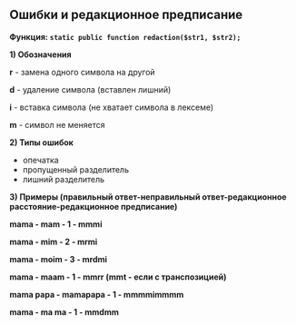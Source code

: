 ## Ошибки и редакционное предписание ##

**Функция: `static public function redaction($str1, $str2);`**

**1) Обозначения**

**r** - замена одного символа на другой

**d** - удаление символа (вставлен лишний)


**i** - вставка символа (не хватает символа в лексеме)


**m** - символ не меняется

**2) Типы ошибок**

  * опечатка
  * пропущенный разделитель
  * лишний разделитель

**3) Примеры (правильный ответ-неправильный ответ-редакционное расстояние-редакционное предписание)**

**mama - mam - 1 - mmmi**

**mama - mim - 2 - mrmi**

**mama - moim - 3 - mrdmi**

**mama - maam - 1 - mmrr (mmt - если с транспозицией)**

**mama papa - mamapapa - 1 - mmmmimmmm**

**mama - ma ma - 1 - mmdmm**

